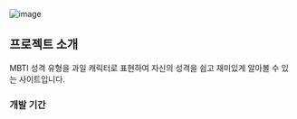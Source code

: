 ![image](https://github.com/eunjoo0311/CodingTest/assets/120389195/4262ad35-2ecd-498d-bf27-ffa10ce35e7d)

## 프로젝트 소개

MBTI 성격 유형을 과일 캐릭터로 표현하여 자신의 성격을 쉽고 재미있게 알아볼 수 있는 사이트입니다.

### 개발 기간
